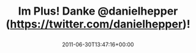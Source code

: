 ---
retweeted: false
source: <a href="http://termtter.org/" rel="nofollow">Termtter</a>
entities:
  hashtags: []
  symbols: []
  user_mentions:
  - name: Daniel Hepper
    screen_name: danielhepper
    indices:
    - '15'
    - '28'
    id_str: '14134934'
    id: '14134934'
  urls: []
display_text_range:
- '0'
- '29'
favorite_count: '0'
id_str: '86430604580765696'
truncated: false
retweet_count: '0'
id: '86430604580765696'
created_at: Thu Jun 30 13:47:16 +0000 2011
favorited: false
full_text: Im Plus! Danke [@danielhepper](https://twitter.com/danielhepper)!
lang: de
tags:
- pesos/twitter
date: '2011-06-30T13:47:16+00:00'
src: https://twitter.com/bascht/status/86430604580765696
original_url: https://twitter.com/bascht/status/86430604580765696
type: twitter_tweet
text: Im Plus! Danke [@danielhepper](https://twitter.com/danielhepper)!
title: 'Im Plus! Danke @danielhepper (https://twitter.com/danielhepper)!

  '

---